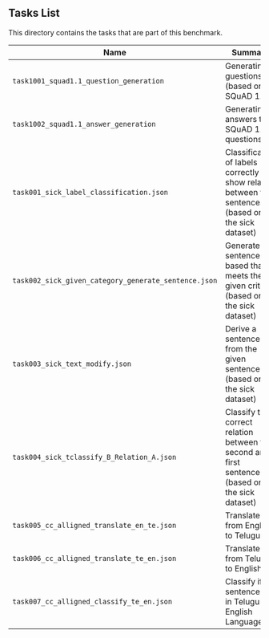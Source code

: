 ## Tasks List 

This directory contains the tasks that are part of this benchmark. 


Name | Summary | Category
---- | ----------- | --------
`task1001_squad1.1_question_generation` | Generating guestions (based on SQuAD 1.1) | Question Generation  
`task1002_squad1.1_answer_generation` | Generating answers to SQuAD 1.1 questions | Answer Generation
`task001_sick_label_classification.json` | Classification of labels correctly to show relation between two sentences (based on the sick dataset)| Classification
`task002_sick_given_category_generate_sentence.json` | Generate a sentence based  that meets the given criteria  (based on the sick dataset) | Sentence Generation
`task003_sick_text_modify.json` | Derive a sentence from the given sentence (based on the sick dataset) | Text modification
`task004_sick_tclassify_B_Relation_A.json` | Classify the correct relation between the second and first sentence (based on the sick dataset) | Classification
`task005_cc_alligned_translate_en_te.json` | Translate from English to Telugu | Translation
`task006_cc_alligned_translate_te_en.json` | Translate from Telugu to English | Translation
`task007_cc_alligned_classify_te_en.json` | Classify if a sentence is in Telugu or English Language | Language Classification